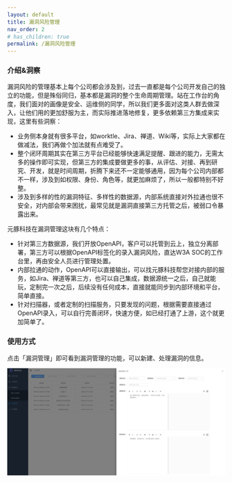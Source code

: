 ```yaml
---
layout: default
title: 漏洞风险管理
nav_order: 2
# has_children: true
permalink: /漏洞风险管理
---
```


### 介绍&洞察

漏洞风险的管理基本上每个公司都会涉及到，过去一直都是每个公司开发自己的独立的功能，但是殊俗同归，基本都是漏洞的整个生命周期管理。站在工作台的角度，我们面对的画像是安全、运维侧的同学，所以我们更多面对这类人群去做深入，让他们用的更加舒服为主，而实际推进落地修复，更多依赖第三方集成来实现，这里有些洞察：

- 业务侧本身就有很多平台，如worktle、Jira、禅道、Wiki等，实际上大家都在做减法，我们再做个加法就有点难受了。
- 整个闭环周期其实在第三方平台已经能够快速满足提醒、跟进的能力，无需太多的操作即可实现，但第三方的集成要做更多的事，从评估、对接、再到研究、开发，就是时间周期，折腾下来还不一定能够通用，因为每个公司内部都不一样，涉及到如权限、身份、角色等，就更加麻烦了，所以一般都特别不好整。
- 涉及到多样的性的漏洞特征、多样性的数据源，内部系统直接对外拉通也很不安全，对内部会带来困扰，最常见就是漏洞直接第三方托管之后，被弱口令暴露出来。

元豚科技在漏洞管理这块有几个特点：

- 针对第三方数据源，我们开放OpenAPI，客户可以托管到云上，独立分离部署，第三方可以根据OpenAPI标签化的录入漏洞风险，直达W3A SOC的工作台里，再由安全人员进行管理处置。
- 内部拉通的动作，OpenAPI可以直接输出，可以找元豚科技帮您对接内部的服务，如Jira、禅道等第三方，也可以自己集成，数据源统一之后，自己就能玩，定制完一次之后，后续没有任何成本，直接就能同步到内部环境和平台，简单直接。
- 针对扫描器，或者定制的扫描服务，只要发现的问题，根据需要直接通过OpenAPI录入，可以自行完善闭环，快速方便，如已经打通了上游，这个就更加简单了。

### 使用方式

点击「漏洞管理」即可看到漏洞管理的功能，可以新建、处理漏洞的信息。

![Home](/assets/screenshots/vulsadd.jpg)
